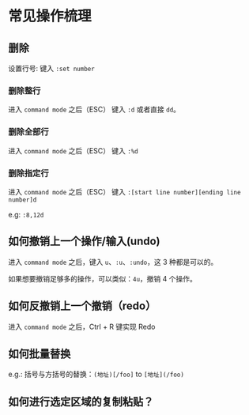 # 常见操作梳理

## 删除

设置行号: 键入 `:set number`

### 删除整行

进入 `command mode` 之后（ESC） 键入 `:d` 或者直接 `dd`。

### 删除全部行

进入 `command mode` 之后（ESC） 键入 `:%d`

### 删除指定行

进入 `command mode` 之后（ESC） 键入 `:[start line number][ending line number]d`

e.g: `:8,12d` 


## 如何撤销上一个操作/输入(undo)

进入 `command mode` 之后，键入 `u`、`:u`、`:undo`，这 3 种都是可以的。

如果想要撤销足够多的操作，可以类似：`4u`，撤销 4 个操作。 

## 如何反撤销上一个撤销（redo）

进入 `command mode` 之后，Ctrl + R 键实现 Redo

## 如何批量替换

e.g.: 括号与方括号的替换：`(地址)[/foo]` to `[地址](/foo)`



## 如何进行选定区域的复制粘贴？
